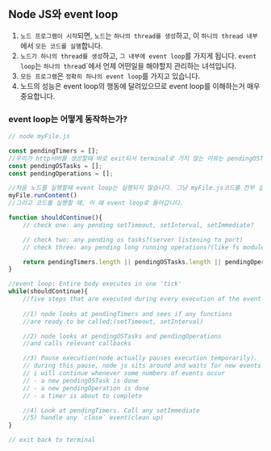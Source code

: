 ## Node JS와 event loop
1. `노드 프로그램이 시작`되면, `노드`는 `하나의 thread를 생성`하고, 이 `하니의 thread 내부`에서 `모든 코드를 실행`합니다.
2. `노드가 하나의 thread를 생성`하고, `그 내부에 event loop`를 가지게 됩니다. `event loop`는 `하나의 threa`d`에서 언제 어떤일을 해야할지 관리하는 녀석입니다.
3. `모든 프로그램`은 `정확히 하나의 event loop`를 가지고 있습니다.
4. 노드의 성능은 event loop의 행동에 달려있으므로 event loop를 이해하는거 매우 중요합니다.

### event loop는 어떻게 동작하는가?
```typescript
// node myFile.js

const pendingTimers = [];
//우리가 http서버를 생성할때 바로 exit되서 terminal로 가지 않는 이유는 pendingOSTasks가 있기 때문입니다.
const pendingOSTasks = [];
const pendingOperations = [];

//처음 노드를 실행할때 event loop는 실행되지 않습니다. 그냥 myFile.js코드를 전부 실행합니다.
myFile.runContent()
//그리고 코드를 실행할 때, 이 때 event loop로 들어갑니다.

function shouldContinue(){
    // check one: any pending setTimeout, setInterval, setImmediate?

    // check two: any pending os tasks?(server listening to port)
    // check three: any pending long running operations?(like fs module)

    return pendingTimers.length || pendingOSTasks.length || pendingOperations.length;
}

//event loop: Entire body executes in one 'tick'
while(shouldContinue){
    //five steps that are executed during every execution of the event loop.
    
    //1) node looks at pendingTimers and sees if any functions
    //are ready to be called;(setTimeout, setInterval)

    //2) node looks at pendingOSTasks and pendingOperations
    //and calls relevant callbacks

    //3) Pause execution(node actually pauses execution temporarily).
    // during this pause, node js sits around and waits for new events to occur
    // i will continue whenever some numbers of events occur
    // - a new pendingOSTask is done
    // - a new pendingOperation is done
    // - a timer is about to complete

    //4) Look at pendingTimers. Call any setImmediate
    //5) handle any `close` event(clean up)
}

// exit back to terminal
``` 
